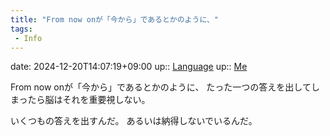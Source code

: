 ```yaml
---
title: "From now onが「今から」であるとかのように、"
tags:
 - Info
---
```


date: 2024-12-20T14:07:19+09:00
up:: [Language](../Bar/Novel/Topics/Language.md)
up:: [Me](../Bar/Novel/Chaos/Me.md)

From now onが「今から」であるとかのように、
たった一つの答えを出してしまったら脳はそれを重要視しない。

いくつもの答えを出すんだ。
あるいは納得しないでいるんだ。